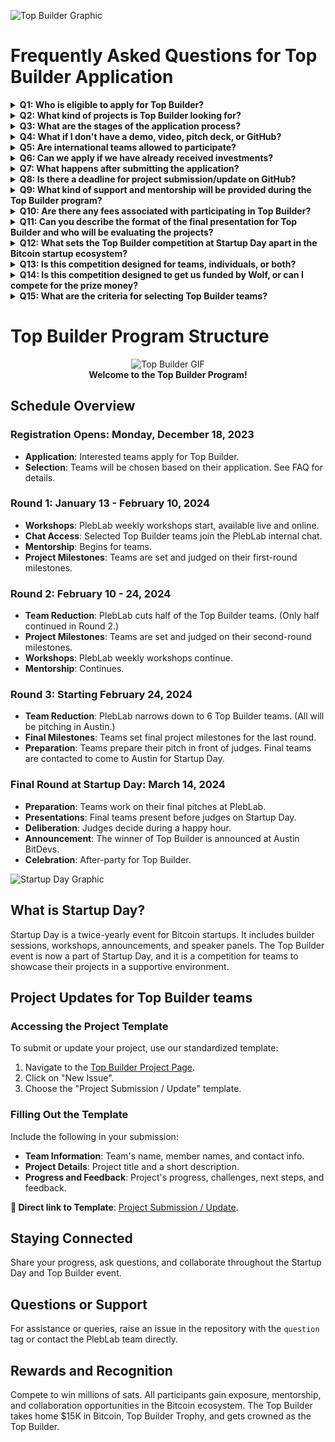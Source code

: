 ![Top Builder Graphic](https://i.ibb.co/WGCCK9s/Top-Builder-2148-x-1152-px.png)

# Frequently Asked Questions for Top Builder Application

<details>
<summary><b>Q1: Who is eligible to apply for Top Builder?</b></summary>
A1: Eligible applicants include teams working on Bitcoin and Lightning projects, including startups, existing businesses, and individuals with a strong project concept with an MVP.
</details>

<details>
<summary><b>Q2: What kind of projects is Top Builder looking for?</b></summary>
A2: We seek innovative projects that contribute to the Bitcoin and Lightning ecosystem, ranging from technical solutions to unique business models. 
</details>

<details>
<summary><b>Q3: What are the stages of the application process?</b></summary>
A3: The process includes submitting an application. PlebLab will review the application and contact the team to schedule a call. Selected teams will be added to the PlebLab internal chat to receive mentorship from the PlebLab community starting on January 13th, 2023. Afterward, teams will use GitHub detailing the team, idea, and details, followed by updates from various phases of development, project milestones, and tournament review. The final six teams will be selected on Saturday, Feb 24th, 2024. PlebLab will contact the teams to come to Austin for Startup Day.
</details>

<details>
<summary><b>Q4: What if I don't have a demo, video, pitch deck, or GitHub? </b></summary>
A4: Not all are required, but the more information you have, the more helpful it is for us to determine during the application process.
</details>

<details>
<summary><b>Q5: Are international teams allowed to participate?</b></summary>
A5: Yes, international teams are welcome, considering that if you make it to the Final Round, you can make it to Austin.
</details>

<details>
<summary><b>Q6: Can we apply if we have already received investments?</b></summary>
A7: Teams with prior investments can apply. 
</details>

<details>
<summary><b>Q7: What happens after submitting the application?</b></summary>
A8: Applications will be reviewed before January 13th, 2024, and selected teams will be contacted for the next steps.
</details>

<details>
<summary><b>Q8: Is there a deadline for project submission/update on GitHub?</b></summary>
A9: Deadlines align with the Top Builder program phases.
</details>

<details>
<summary><b>Q9: What kind of support and mentorship will be provided during the Top Builder program?</b></summary>
Participating teams in the Top Builder program will benefit from comprehensive support, including mentorship from the PlebLab community and access to our internal chat. Top Builder offers a unique platform for networking with judges and peers, fostering an environment of collaboration and growth. Additionally, the event is an excellent opportunity for exposure, as it draws attention from media and investors worldwide. Teams compete for equity-free prize money and recognition on a global stage—along with all the friends you will make.
</details>

<details>
<summary><b>Q10: Are there any fees associated with participating in Top Builder?</b></summary>
A11: There are no application or participation fees for Top Builder. Just bring your best because you will be going up against it. 
</details>

<details>
<summary><b>Q11: Can you describe the format of the final presentation for Top Builder and who will be evaluating the projects?</b></summary>
In the final stage of the Top Builder competition, teams are allotted a 20-minute slot to present the advancements and achievements of their projects. A 10-minute interactive Q&A session with a distinguished panel of judges follows this presentation. This panel comprises experts in the Bitcoin and Lightning fields, including seasoned investors, successful entrepreneurs, and technical specialists. Their role is to assess the projects based on innovation, execution, and potential impact on the Bitcoin ecosystem.
</details>

<details>
<summary><b>Q12: What sets the Top Builder competition at Startup Day apart in the Bitcoin startup ecosystem?</b></summary>
The Top Builder competition, featured at Startup Day, stands out as an event for Bitcoin startups worldwide. It offers a platform for innovative teams to compete, showcasing their projects in an environment rich with mentorship, exposure, and collaboration opportunities. This event is not just a competition; it's a celebration of groundbreaking ideas and emerging talent in the Bitcoin ecosystem, attracting attention from investors and media worldwide.
</details>

<details>
<summary><b>Q13: Is this competition designed for teams, individuals, or both?</b></summary>
<p>We prefer it if you already have a team, but if you need help, we can help you. Also, check out this post on <a href="https://stacker.news/items/338224">Stacker News</a>.</p>
</details>

<details>
<summary><b>Q14: Is this competition designed to get us funded by Wolf, or can I compete for the prize money?</b></summary>
<p>Wolf reached out to PlebLab to make something cool for the Bitcoin builder space. We were stoked they gave us the opportunity to create whatever we wanted. PlebLab wanted to do something different than a typical 3-day hackathon. We wanted to take the competition to another level. By participating in Top Builder, you can win 15K in Bitcoin. This is equity-free and is not something Wolf or PlebLab is investing in your project. The real reward is in what you've built. The money buys you time to work on it and is designed to level you up as a builder in Bitcoin. We are trying to bring what makes PlebLab a special place but online and remote for the first time.</p>
</details>
  
<details>
<summary><b>Q15: What are the criteria for selecting Top Builder teams?</b></summary>

The criteria for selecting Top Builder teams are multifaceted, focusing on innovation, contribution to the Bitcoin and Lightning ecosystem, and the project's potential impact.

- **Eligibility with a Focus on New Builders and Emerging Technology**: We are particularly eager to welcome new builders and entrepreneurs embarking on their journey in the Bitcoin and Lightning ecosystem. If you are in the early stages of establishing a Bitcoin business, have a fresh project concept, or are developing an innovative solution with a minimum viable product (MVP), you are the ideal candidate for this opportunity. Whether you're a startup just taking off, an individual with groundbreaking ideas, or even an existing business pivoting to Bitcoin technology, we are here to support your growth and innovation. Our goal is to nurture the next generation of Bitcoin innovators and entrepreneurs.

- **Project Type**: The competition looks for innovative projects contributing significantly to the Bitcoin and Lightning ecosystem. This includes a range of projects, from technical solutions to unique business models.

- **Application Process**: Teams must submit an application, which includes detailing their team, idea, and project details. PlebLab reviews these applications and selects teams for further mentoring and development.

- **Global**: International teams and teams with prior investments are encouraged to apply.

- **Engagement and Participation**: Active participation in PlebLab workshops, regular updates on project progress, and engagement with the community are essential aspects of the selection process. PlebLab helps you on your path to becoming a Top Builder.

- **Final Presentation**: In the final stage, teams are evaluated based on a presentation before a panel of judges comprising experts in the Bitcoin and Lightning fields. This assessment focuses on the innovation, execution, and potential impact of the projects.

Overall, the Top Builder teams are selected based on their innovative approach, their projects' relevance and potential impact on the Bitcoin ecosystem, and their active participation and engagement throughout the competition process.
</details>

# Top Builder Program Structure

<p align="center">
  <img src="https://i.ibb.co/0YJSbrx/topbuild.gif" alt="Top Builder GIF">
  <br>
  <strong>Welcome to the Top Builder Program!</strong>
</p>

## Schedule Overview

### **Registration Opens: Monday, December 18, 2023**
- **Application**: Interested teams apply for Top Builder.
- **Selection**: Teams will be chosen based on their application. See FAQ for details.

### **Round 1: January 13 - February 10, 2024**
- **Workshops**: PlebLab weekly workshops start, available live and online.
- **Chat Access**: Selected Top Builder teams join the PlebLab internal chat.
- **Mentorship**: Begins for teams.
- **Project Milestones**: Teams are set and judged on their first-round milestones.

### **Round 2: February 10 - 24, 2024**
- **Team Reduction**: PlebLab cuts half of the Top Builder teams. (Only half continued in Round 2.)
- **Project Milestones**: Teams are set and judged on their second-round milestones.
- **Workshops**: PlebLab weekly workshops continue.
- **Mentorship**: Continues.

### **Round 3: Starting February 24, 2024**
- **Team Reduction**: PlebLab narrows down to 6 Top Builder teams. (All will be pitching in Austin.)
- **Final Milestones**: Teams set final project milestones for the last round.
- **Preparation**: Teams prepare their pitch in front of judges. Final teams are contacted to come to Austin for Startup Day.

### **Final Round at Startup Day: March 14, 2024**
- **Preparation**: Teams work on their final pitches at PlebLab.
- **Presentations**: Final teams present before judges on Startup Day.
- **Deliberation**: Judges decide during a happy hour.
- **Announcement**: The winner of Top Builder is announced at Austin BitDevs.
- **Celebration**: After-party for Top Builder.

![Startup Day Graphic](https://i.ibb.co/6XH6tXJ/startup-day-2148-x-1152-px.jpg)

## What is Startup Day?

Startup Day is a twice-yearly event for Bitcoin startups. It includes builder sessions, workshops, announcements, and speaker panels. The Top Builder event is now a part of Startup Day, and it is a competition for teams to showcase their projects in a supportive environment.


## Project Updates for Top Builder teams

### Accessing the Project Template

To submit or update your project, use our standardized template:

1. Navigate to the [Top Builder Project Page](https://github.com/orgs/PlebLab/projects/5/views/2).
2. Click on "New Issue".
3. Choose the "Project Submission / Update" template.

### Filling Out the Template

Include the following in your submission:

- **Team Information**: Team's name, member names, and contact info.
- **Project Details**: Project title and a short description.
- **Progress and Feedback**: Project's progress, challenges, next steps, and feedback.

**🔗 Direct link to Template**: [Project Submission / Update](https://github.com/PlebLab/PlebLab_Startup-Day/issues/new/choose).

## Staying Connected

Share your progress, ask questions, and collaborate throughout the Startup Day and Top Builder event.

## Questions or Support

For assistance or queries, raise an issue in the repository with the `question` tag or contact the PlebLab team directly.

## Rewards and Recognition

Compete to win millions of sats. All participants gain exposure, mentorship, and collaboration opportunities in the Bitcoin ecosystem. The Top Builder takes home $15K in Bitcoin, Top Builder Trophy, and gets crowned as the Top Builder.
